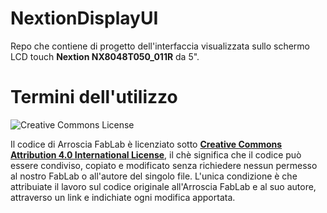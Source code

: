 # NextionDisplayUI
Repo che contiene di progetto dell'interfaccia visualizzata sullo schermo LCD touch **Nextion NX8048T050_011R** da 5".

# Termini dell'utilizzo

![Creative Commons License](https://i.creativecommons.org/l/by/4.0/88x31.png)

Il codice di Arroscia FabLab è licenziato sotto **[Creative Commons Attribution 4.0 International License](https://creativecommons.org/licenses/by/4.0/ "Creative Commons License")**, il chè significa che il codice può essere condiviso, copiato e modificato senza richiedere nessun permesso al nostro FabLab o all'autore del singolo file. L'unica condizione è che attribuiate il lavoro sul codice originale all'Arroscia FabLab e al suo autore, attraverso un link e indichiate ogni modifica apportata.
